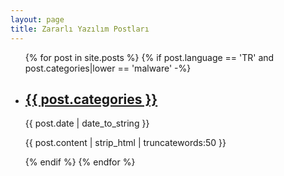 ```yaml
---
layout: page
title: Zararlı Yazılım Postları
---
```


<ul >
    {% for post in site.posts %}
      {% if post.language == 'TR' and post.categories|lower == 'malware' -%}
        <li>
            <h2><a href="{{ post.url | prepend: site.baseurl | replace: '//', '/' }}">{{ post.categories }}</a></h2>
            <time datetime="{{ post.date | date_to_xmlschema }}">{{ post.date | date_to_string }}</time>
            <p>{{ post.content | strip_html | truncatewords:50 }}</p>
        </li>
      {% endif %}
    {% endfor %}
</ul>